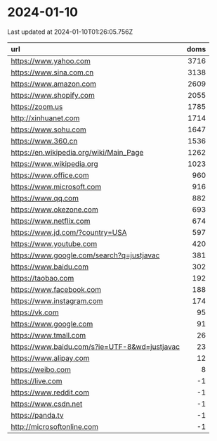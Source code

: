 # 2024-01-10

<!-- BEGIN -->
Last updated at 2024-01-10T01:26:05.756Z

url | doms
:- | -:
https://www.yahoo.com | 3716
https://www.sina.com.cn | 3138
https://www.amazon.com | 2609
https://www.shopify.com | 2055
https://zoom.us | 1785
http://xinhuanet.com | 1714
https://www.sohu.com | 1647
https://www.360.cn | 1536
https://en.wikipedia.org/wiki/Main_Page | 1262
https://www.wikipedia.org | 1023
https://www.office.com | 960
https://www.microsoft.com | 916
https://www.qq.com | 882
https://www.okezone.com | 693
https://www.netflix.com | 674
https://www.jd.com/?country=USA | 597
https://www.youtube.com | 420
https://www.google.com/search?q=justjavac | 381
https://www.baidu.com | 302
https://taobao.com | 192
https://www.facebook.com | 188
https://www.instagram.com | 174
https://vk.com | 95
https://www.google.com | 91
https://www.tmall.com | 26
https://www.baidu.com/s?ie=UTF-8&wd=justjavac | 23
https://www.alipay.com | 12
https://weibo.com | 8
https://live.com | -1
https://www.reddit.com | -1
https://www.csdn.net | -1
https://panda.tv | -1
http://microsoftonline.com | -1
<!-- END -->
